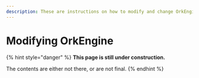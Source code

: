 ```yaml
---
description: These are instructions on how to modify and change OrkEngine to your liking.
---
```


# Modifying OrkEngine

{% hint style="danger" %}
**This page is still under construction.**

The contents are either not there, or are not final.
{% endhint %}
